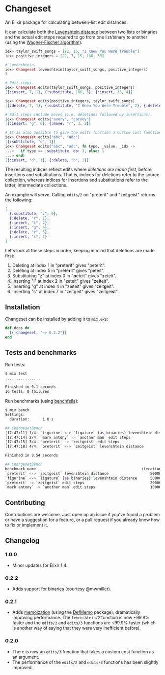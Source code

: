 # Changeset

An Elixir package for calculating between-list edit distances.

It can calculate both the [Levenshtein distance](https://en.wikipedia.org/wiki/Levenshtein_distance) between two lists or binaries and the actual edit steps required to go from one list/binary to another (using the [Wagner-Fischer algorithm](https://en.wikipedia.org/wiki/Wagner%E2%80%93Fischer_algorithm)).

```elixir
iex> taylor_swift_songs = [22, 15, "I Knew You Were Trouble"]
iex> positive_integers = [22, 7, 15, 186, 33]

# Levenshtein.
iex> Changeset.levenshtein(taylor_swift_songs, positive_integers)
3

# Edit steps.
iex> Changeset.edits(taylor_swift_songs, positive_integers)
[{:insert, 7, 1}, {:substitute, 186, 3}, {:insert, 33, 4}]

iex> Changeset.edits(positive_integers, taylor_swift_songs)
[{:delete, 7, 1}, {:substitute, "I Knew You Were Trouble", 2}, {:delete, 33, 4}]

# Edit steps include moves (i.e. deletions followed by insertions).
iex> Changeset.edits("avery", "garvey")
[{:insert, "g", 0}, {:move, "r", 3, 2}]

# It is also possible to give the edits function a custom cost function.
iex> Changeset.edits("abc", "adc")
[{:substitute, "d", 1}]
iex> Changeset.edits("abc", "adc", fn type, _value, _idx ->
...>   if type == :substitute, do: 3, else: 1
...> end)
[{:insert, "d", 1}, {:delete, "b", 1}]
```

The resulting indices reflect edits where *deletions are made first*, before insertions and substitutions. That is, indices for deletions refer to the source collection, whereas indices for insertions and substitutions refer to the latter, intermediate collections.

An example will serve. Calling `edits/2` on "preterit" and "zeitgeist" returns the following:

```elixir
[
  {:substitute, "z", 0},
  {:delete, "r", 1},
  {:insert, "i", 2},
  {:insert, "g", 4},
  {:delete, "r", 5},
  {:insert, "s", 7}
]
```

Let's look at these steps in order, keeping in mind that deletions are made first:

1. Deleting at index 1 in "p**r**eterit" gives "peterit".
2. Deleting at index 5 in "prete**r**it" gives "peteit".
3. Substituting "z" at index 0 in "**p**eteit" gives "**z**eteit".
4. Inserting "i" at index 2 in "zeteit" gives "ze**i**teit".
5. Inserting "g" at index 4 in "zeiteit" gives "zeit**g**eit".
6. Inserting "s" at index 7 in "zeitgeit" gives "zeitgei**s**t".

## Installation

Changeset can be installed by adding it to `mix.exs`:

```elixir
def deps do
  [{:changeset, "~> 0.2.2"}]
end
```

## Tests and benchmarks

Run tests:

```sh
$ mix test
................

Finished in 0.1 seconds
16 tests, 0 failures
```

Run benchmarks (using [benchfella](https://github.com/alco/benchfella)):

```sh
$ mix bench
Settings:
  duration:      1.0 s

## ChangesetBench
[17:47:11] 1/4: `figurine` <-> `ligature` (as binaries) levenshtein distance
[17:47:14] 2/4: `mark antony` -> `another man` edit steps
[17:47:15] 3/4: `preterit` -> `zeitgeist` edit steps
[17:47:18] 4/4: `preterit` <-> `zeitgeist` levenshtein distance

Finished in 9.54 seconds

## ChangesetBench
benchmark name                                                iterations   average time
`preterit` <-> `zeitgeist` levenshtein distance                   500000   3.72 µs/op
`figurine` <-> `ligature` (as binaries) levenshtein distance      500000   5.53 µs/op
`preterit` -> `zeitgeist` edit steps                              200000   8.56 µs/op
`mark antony` -> `another man` edit steps                         100000   10.09 µs/op
```

## Contributing

Contributions are welcome. Just open up an issue if you've found a problem or have a suggestion for a feature, or a pull request if you already know how to fix or implement it.

## Changelog

### 1.0.0

* Minor updates for Elixir 1.4.

### 0.2.2

* Adds support for binaries (courtesy @mwmiller).

### 0.2.1

* Adds [memoization](https://wiki.haskell.org/Memoization) (using the [DefMemo](https://github.com/os6sense/DefMemo) package), dramatically improving performance. The `levenshtein/2` function is now ~99.8% faster and the `edits/2` and `edits/3` functions are ~99.9% faster (which is another way of saying that they were very inefficient before).

### 0.2.0

* There is now an `edits/3` function that takes a custom cost function as an argument.
* The performance of the `edits/2` and `edits/3` functions has been slightly improved.
